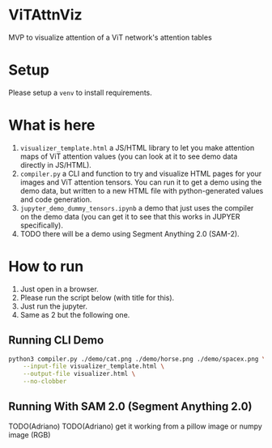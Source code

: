# ViTAttnViz
MVP to visualize attention of a ViT network's attention tables

# Setup
Please setup a `venv` to install requirements.

# What is here
1. `visualizer_template.html` a JS/HTML library to let you make attention maps of ViT attention values (you can look at it to see demo data directly in JS/HTML).
2. `compiler.py` a CLI and function to try and visualize HTML pages for your images and ViT attention tensors. You can run it to get a demo using the demo data, but written to a new HTML file with python-generated values and code generation.
3. `jupyter_demo_dummy_tensors.ipynb` a demo that just uses the compiler on the demo data (you can get it to see that this works in JUPYER specifically).
4. TODO there will be a demo using Segment Anything 2.0 (SAM-2).

# How to run
1. Just open in a browser.
2. Please run the script below (with title for this).
3. Just run the jupyter.
4. Same as 2 but the following one.

## Running CLI Demo
```bash
python3 compiler.py ./demo/cat.png ./demo/horse.png ./demo/spacex.png \
    --input-file visualizer_template.html \
    --output-file visualizer.html \
    --no-clobber
```

## Running With SAM 2.0 (Segment Anything 2.0)
TODO(Adriano)
TODO(Adriano) get it working from a pillow image or numpy image (RGB)